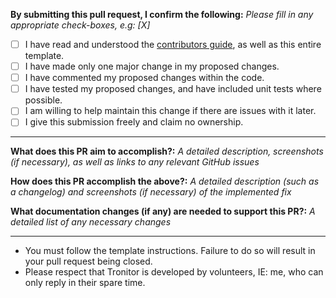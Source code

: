 **By submitting this pull request, I confirm the following:**
*Please fill in any appropriate check-boxes, e.g: [X]*

-   [ ]   I have read and understood the [contributors guide](https://github.com/christronyxyocum/sonarr-episode-name-checker/blob/master/.github/CONTRIBUTING.md), as well as this entire template.
-   [ ]   I have made only one major change in my proposed changes.
-   [ ]   I have commented my proposed changes within the code.
-   [ ]   I have tested my proposed changes, and have included unit tests where possible.
-   [ ]   I am willing to help maintain this change if there are issues with it later.
-   [ ]   I give this submission freely and claim no ownership.

---
**What does this PR aim to accomplish?:**
*A detailed description, screenshots (if necessary), as well as links to any relevant GitHub issues*

**How does this PR accomplish the above?:**
*A detailed description (such as a changelog) and screenshots (if necessary) of the implemented fix*

**What documentation changes (if any) are needed to support this PR?:**
*A detailed list of any necessary changes*

---
-   You must follow the template instructions. Failure to do so will result in your pull request being closed.
-   Please respect that Tronitor is developed by volunteers, IE: me, who can only reply in their spare time.

